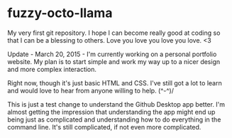 # fuzzy-octo-llama
My very first git repository.
 I hope I can become really good at coding so that I can be a blessing to others.
 Love you love you love you love. <3

Update - March 20, 2015 -
I'm currently working on a personal portfolio website. My plan is to start simple and work my way up to a nicer design and more complex interaction.

Right now, though it's just basic HTML and CSS. I've still got a lot to learn and would love to hear from anyone willing to help. (^-^)/

This is just a test change to understand the Github Desktop app better. I'm almost getting the impression that understanding the app might end up being just as complicated and understanding how to do everything in the command line. It's still complicated, if not even more complicated.

